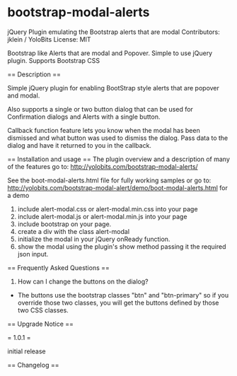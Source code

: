 # bootstrap-modal-alerts
jQuery Plugin emulating the Bootstrap alerts that are modal
Contributors: jklein / YoloBits
License: MIT

Bootstrap like Alerts that are modal and Popover.  Simple to use jQuery plugin.  Supports Bootstrap CSS

== Description ==

Simple jQuery plugin for enabling BootStrap style alerts that are popover and modal.  

Also supports a single or two button dialog that can be used for Confirmation dialogs and Alerts with a single button.  

Callback function feature lets you know when the modal has been dismissed and what button was used to dismiss the dialog.  Pass data to the dialog and have it returned to you in the callback.

== Installation and usage ==
The plugin overview and a description of many of the features go to:
http://yolobits.com/bootstrap-modal-alerts/

See the boot-modal-alerts.html file for fully working samples or go to:
http://yolobits.com/bootstrap-modal-alert/demo/boot-modal-alerts.html for a demo

1. include alert-modal.css or alert-modal.min.css into your page
2. include alert-modal.js or alert-modal.min.js into your page
3. include bootstrap on your page.
4. create a div with the class alert-modal
5. initialize the modal in your jQuery onReady function.  
6. show the modal using the plugin's show method passing it the required json input.

== Frequently Asked Questions ==

1.  How can I change the buttons on the dialog?
  - The buttons use the bootstrap classes "btn" and "btn-primary" so if you override those two classes, you will get the buttons defined by those two CSS classes.


== Upgrade Notice ==

= 1.0.1 =

initial release

== Changelog ==

